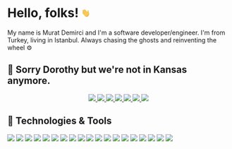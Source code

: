 # Hello, folks! <img src="https://raw.githubusercontent.com/muratdemirci/muratdemirci/master/wave.gif" width="20px" height="20px">

My name is Murat Demirci and I'm a software developer/engineer. I'm from Turkey, living in Istanbul. Always chasing the ghosts and reinventing the wheel ⚙️

## 🧙 Sorry Dorothy but we're not in Kansas anymore.

<p align="middle">
  <a href="https://www.linkedin.com/in/recursiveself" title="Follow me on LinkedIn 👔">
    <img src="https://img.shields.io/badge/-Murat%20Demirci-6633cc?style=flat-square&logo=Linkedin&logoColor=white&link=https://www.linkedin.com/in/recursiveself" />
  </a>
  <a href="https://twitter.com/deusmur" title="Follow me on Twitter 🐦">
    <img src="https://img.shields.io/badge/deusmur-6633cc?style=flat-square&logo=Twitter&logoColor=white" />
  </a>
  <a href="https://www.instagram.com/deusmur" title="Follow me on Instagram 📸">
    <img src="https://img.shields.io/badge/deusmur-6633cc?style=flat-square&logo=Instagram&logoColor=white" />
  </a>
  <a href="https://medium.com/@deusmur" title="Follow me on Medium 📝">
    <img src="https://img.shields.io/badge/deusmur-6633cc?style=flat-square&logo=Medium&logoColor=white" />
  </a>
  <a href="https://dev.to/muratdemirci" title="Follow me on Dev.to 📀">
    <img src="https://img.shields.io/badge/murat%20demirci-6633cc?style=flat-square&logo=Dev.to&logoColor=white" />
  </a>
    <a href="https://leetcode.com/muratdemirci/" title="Follow me on LeetCode 📀">
    <img src="https://img.shields.io/badge/murat%20demirci-6633cc?style=flat-square&logo=Leetcode&logoColor=white" />
  </a>
      <a href="https://www.hackerrank.com/deusmur" title="Follow me on Hacker Rank 📀">
    <img src="https://img.shields.io/badge/murat%20demirci-6633cc?style=flat-square&logo=Hackerrank&logoColor=white" />
  </a>
</p>

## 🔧 Technologies & Tools
![](https://img.shields.io/badge/-Linux-informational?style=flat&logo=linux&logoColor=white&color=2bbc8a)
![](https://img.shields.io/badge/-VSC-informational?style=flat&logo=visual-studio-code&logoColor=white&color=2bbc8a)
![](https://img.shields.io/badge/PHP-informational?style=flat&logo=php&logoColor=white&color=2bbc8a)
![](https://img.shields.io/badge/JS-informational?style=flat&logo=javascript&logoColor=white&color=2bbc8a)
![](https://img.shields.io/badge/TS-informational?style=flat&logo=typescript&logoColor=white&color=2bbc8a)
![](https://img.shields.io/badge/Nest-informational?style=flat&logo=nestjs&logoColor=white&color=2bbc8a)
![](https://img.shields.io/badge/Node-informational?style=flat&logo=node.js&logoColor=white&color=2bbc8a)
![](https://img.shields.io/badge/-React-informational?style=flat&logo=react&logoColor=white&color=2bbc8a)
![](https://img.shields.io/badge/Vue-informational?style=flat&logo=vue.js&logoColor=white&color=2bbc8a)
![](https://img.shields.io/badge/Bash-informational?style=flat&logo=gnu-bash&logoColor=white&color=2bbc8a)
![](https://img.shields.io/badge/MySQL-informational?style=flat&logo=mysql&logoColor=white&color=2bbc8a)
![](https://img.shields.io/badge/PgSQL-informational?style=flat&logo=postgresql&logoColor=white&color=2bbc8a)
![](https://img.shields.io/badge/Mongo-informational?style=flat&logo=mongodb&logoColor=white&color=2bbc8a)
![](https://img.shields.io/badge/Docker-informational?style=flat&logo=docker&logoColor=white&color=2bbc8a)
![](https://img.shields.io/badge/K8s-informational?style=flat&logo=kubernetes&logoColor=white&color=2bbc8a)
![](https://img.shields.io/badge/Redis-informational?style=flat&logo=redis&logoColor=white&color=2bbc8a)
![](https://img.shields.io/badge/-AWS-informational?style=flat&logo=amazon&logoColor=white&color=2bbc8a)
![](https://img.shields.io/badge/-ScyllaDB-informational?style=flat&logo=sylladb&logoColor=white&color=2bbc8a)
![](https://img.shields.io/badge/-Cassandra-informational?style=flat&logo=apache-cassandra&logoColor=white&color=2bbc8a)

<!-- links to social media icons -->

<!-- icons with padding -->

[1.1]: http://i.imgur.com/tXSoThF.png (twitter icon with padding)
[2.1]: http://i.imgur.com/0o48UoR.png (github icon with padding)

<!-- icons without padding -->

[1.2]: http://i.imgur.com/wWzX9uB.png (twitter icon without padding)
[2.2]: http://i.imgur.com/9I6NRUm.png (github icon without padding)
[3.2]: https://raw.githubusercontent.com/muratdemirci/muratdemirci/master/linkedin-3-16.png (LinkedIn icon without padding)


<!-- links to your social media accounts -->

[1]: https://twitter.com/deusmur
[2]: https://github.com/muratdemirci
[3]: https://www.linkedin.com/in/recursiveself/


<!-- Resources -->
<!-- Template https://github.com/MartinHeinz/MartinHeinz --->
<!-- Icons: https://simpleicons.org/ -->
<!-- GitHub Stats: https://github.com/anuraghazra/github-readme-stats -->
<!-- Emojis: https://emojipedia.org/emoji/ -->
<!-- HTML Emojis: https://www.fileformat.info/index.htm -->
<!-- Shields: https://shields.io/ -->
<!-- Awesome GitHub Profile README: https://github.com/abhisheknaiidu/awesome-github-profile-readme -->
